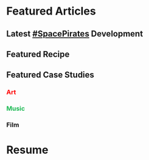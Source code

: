 # Featured Articles

<Feature article="blog/2021/3/14/Time.md" />

## Latest [#SpacePirates](/tags/#Space-Pirates) Development

<Feature article="blog/2021/1/8/Analyzing_Potential_Blockchain_Candidates.md" />

## Featured Recipe

<Feature article="blog/2021/3/28/Cajun-Chicken-Parmesan-Penne.md" />

## Featured Case Studies

### <span style="color:red">Art</span>

<Feature article="blog/2014/8/11/Richard-Serra-Transversal-2.md" />

### <span style="color:#1DB954">Music</span>

<Feature article="blog/2021/2/21/Look-Sebastien-Tellier.md" />

### Film

<Feature article="blog/2021/1/16/The-King.md" />

# Resume

<Resume />
